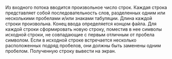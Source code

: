 Из входного потока вводится произвольное число строк. Каждая строка представляет собой последовательность слов,
разделенных одним или несколькими пробелами и/или знаками табуляции. Длина каждой строки произвольна. Конец ввода
определяется концом файла.
Для каждой строки сформировать новую строку, поместив в нее символы исходной строки, не совпадающие с первым
отличным от пробела символом. Если в исходной строке встречается несколько расположенных подряд пробелов, они должны быть
заменены одним пробелом. Полученную строку вывести на экран.